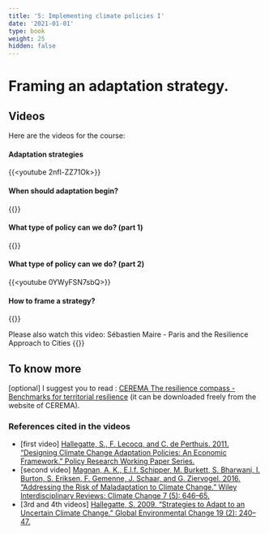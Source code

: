 ```yaml
---
title: '5: Implementing climate policies I'
date: '2021-01-01'
type: book
weight: 25
hidden: false
---
```


# Framing an adaptation strategy.

<!--more-->

## Videos

Here are the videos for the course:

#### Adaptation strategies
{{<youtube 2nfl-ZZ71Ok>}}
#### When should adaptation begin?
{{<youtube LyOpq9aKWGU>}}
#### What type of policy can we do? (part 1)
{{<youtube O5yUMhlG5Ag>}}
#### What type of policy can we do? (part 2)
{{<youtube 0YWyFSN7sbQ>}}
#### How to frame a strategy?
{{<youtube EVB1fkMgFcI>}}

Please also watch this video: Sébastien Maire - Paris and the Resilience Approach to Cities
{{<youtube IwsC4w7_4mA>}}
 
## To know more
[optional] I suggest you to read : [CEREMA The resilience compass - Benchmarks for territorial resilience](https://www.cerema.fr/fr/centre-ressources/boutique/resilience-compass-benchmarks-territorial-resilience) (it can be downloaded freely from the website of CEREMA).

### References cited in the videos
- [first video] [Hallegatte, S., F. Lecocq, and C. de Perthuis. 2011. “Designing Climate Change Adaptation Policies: An Economic Framework.” Policy Research Working Paper Series.](https://elibrary.worldbank.org/doi/abs/10.1596/1813-9450-5568)
- [second video] [Magnan, A. K., E.l.f. Schipper, M. Burkett, S. Bharwani, I. Burton, S. Eriksen, F. Gemenne, J. Schaar, and G. Ziervogel. 2016. “Addressing the Risk of Maladaptation to Climate Change.” Wiley Interdisciplinary Reviews: Climate Change 7 (5): 646–65.](https://doi.org/10.1002/wcc.409)
- [3rd and 4th videos] [Hallegatte, S. 2009. “Strategies to Adapt to an Uncertain Climate Change.” Global Environmental Change 19 (2): 240–47.](https://doi.org/10.1016/j.gloenvcha.2008.12.003.)


